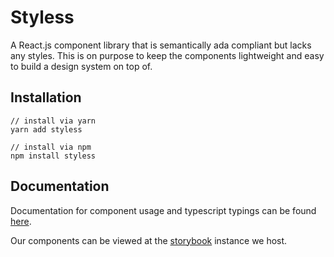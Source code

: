 # Styless

A React.js component library that is semantically ada compliant but lacks any styles. This is on purpose to keep the components lightweight and easy to build a design system on top of.

## Installation

```shell
// install via yarn
yarn add styless

// install via npm
npm install styless
```

## Documentation

Documentation for component usage and typescript typings can be found [here]().

Our components can be viewed at the [storybook]() instance we host.
